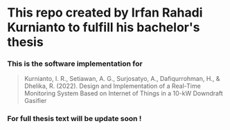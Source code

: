 # This repo created by Irfan Rahadi Kurnianto to fulfill his bachelor's thesis 

### This is the software implementation for 
> Kurnianto, I. R., Setiawan, A. G., Surjosatyo, A., Dafiqurrohman, H., & Dhelika, R. (2022). Design and Implementation of a Real-Time Monitoring System Based on Internet of Things in a 10-kW Downdraft Gasifier 

### For full thesis text will be update soon !
